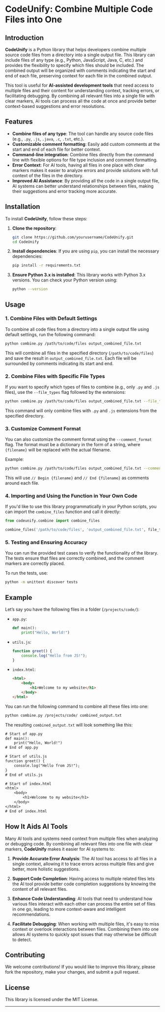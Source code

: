 # CodeUnify: Combine Multiple Code Files into One

## Introduction

**CodeUnify** is a Python library that helps developers combine multiple source code files from a directory into a single output file. This library can include files of any type (e.g., Python, JavaScript, Java, C, etc.) and provides the flexibility to specify which files should be included. The combined output will be organized with comments indicating the start and end of each file, preserving context for each file in the combined output.

This tool is useful for **AI-assisted development tools** that need access to multiple files and their content for understanding context, tracking errors, or facilitating debugging. By combining all relevant files into a single file with clear markers, AI tools can process all the code at once and provide better context-based suggestions and error resolutions.

## Features

- **Combine files of any type**: The tool can handle any source code files (e.g., `.py`, `.js`, `.java`, `.c`, `.txt`, etc.).
- **Customizable comment formatting**: Easily add custom comments at the start and end of each file for better context.
- **Command-line integration**: Combine files directly from the command line with flexible options for file type inclusion and comment formatting.
- **Error Context**: For AI tools, having all files in one place with clear markers makes it easier to analyze errors and provide solutions with full context of the files in the directory.
- **Improved AI Assistance**: By providing all the code in a single output file, AI systems can better understand relationships between files, making their suggestions and error tracking more accurate.

## Installation

To install **CodeUnify**, follow these steps:

1. **Clone the repository**:
    ```bash
    git clone https://github.com/yourusername/CodeUnify.git
    cd CodeUnify
    ```

2. **Install dependencies**:
    If you are using `pip`, you can install the necessary dependencies:
    ```bash
    pip install -r requirements.txt
    ```

3. **Ensure Python 3.x is installed**: This library works with Python 3.x versions. You can check your Python version using:
    ```bash
    python --version
    ```

## Usage

### 1. Combine Files with Default Settings

To combine all code files from a directory into a single output file using default settings, run the following command:

```bash
python combine.py /path/to/code/files output_combined_file.txt
```

This will combine all files in the specified directory (`/path/to/code/files`) and save the result in `output_combined_file.txt`. Each file will be surrounded by comments indicating its start and end.

### 2. Combine Files with Specific File Types

If you want to specify which types of files to combine (e.g., only `.py` and `.js` files), use the `--file_types` flag followed by the extensions:

```bash
python combine.py /path/to/code/files output_combined_file.txt --file_types .py .js
```

This command will only combine files with `.py` and `.js` extensions from the specified directory.

### 3. Customize Comment Format

You can also customize the comment format using the `--comment_format` flag. The format must be a dictionary in the form of a string, where `{filename}` will be replaced with the actual filename.

Example:

```bash
python combine.py /path/to/code/files output_combined_file.txt --comment_format "{'start': '// Begin {filename}', 'end': '// End {filename}'}"
```

This will use `// Begin {filename}` and `// End {filename}` as comments around each file.

### 4. Importing and Using the Function in Your Own Code

If you'd like to use this library programmatically in your Python scripts, you can import the `combine_files` function and call it directly:

```python
from codeunify.combine import combine_files

combine_files('/path/to/code/files', 'output_combined_file.txt', file_types=['.py', '.js'])
```

### 5. Testing and Ensuring Accuracy

You can run the provided test cases to verify the functionality of the library. The tests ensure that files are correctly combined, and the comment markers are correctly placed.

To run the tests, use:

```bash
python -m unittest discover tests
```

## Example

Let’s say you have the following files in a folder (`/projects/code/`):

- `app.py`:
  ```python
  def main():
      print("Hello, World!")
  ```

- `utils.js`:
  ```javascript
  function greet() {
      console.log("Hello from JS!");
  }
  ```

- `index.html`:
  ```html
  <html>
      <body>
          <h1>Welcome to my website</h1>
      </body>
  </html>
  ```

You can run the following command to combine all these files into one:

```bash
python combine.py /projects/code/ combined_output.txt
```

The resulting `combined_output.txt` will look something like this:

```txt
# Start of app.py
def main():
    print("Hello, World!")
# End of app.py

# Start of utils.js
function greet() {
    console.log("Hello from JS!");
}
# End of utils.js

# Start of index.html
<html>
    <body>
        <h1>Welcome to my website</h1>
    </body>
</html>
# End of index.html
```

## How It Aids AI Tools

Many AI tools and systems need context from multiple files when analyzing or debugging code. By combining all relevant files into one file with clear markers, **CodeUnify** makes it easier for AI systems to:

1. **Provide Accurate Error Analysis**: The AI tool has access to all files in a single context, allowing it to trace errors across multiple files and give better, more holistic suggestions.
   
2. **Support Code Completion**: Having access to multiple related files lets the AI tool provide better code completion suggestions by knowing the content of all relevant files.

3. **Enhance Code Understanding**: AI tools that need to understand how various files interact with each other can process the entire set of files in one go, leading to more context-aware and intelligent recommendations.

4. **Facilitate Debugging**: When working with multiple files, it's easy to miss context or overlook interactions between files. Combining them into one allows AI systems to quickly spot issues that may otherwise be difficult to detect.

## Contributing

We welcome contributions! If you would like to improve this library, please fork the repository, make your changes, and submit a pull request.

## License

This library is licensed under the MIT License.

---
